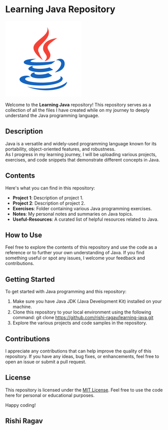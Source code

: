 # Learning Java Repository

![Java Logo](logo.png)

Welcome to the **Learning Java** repository! This repository serves as a collection of all the files I have created while on my journey to deeply understand the Java programming language.

## Description

Java is a versatile and widely-used programming language known for its portability, object-oriented features, and robustness.
<br>As I progress in my learning journey, I will be uploading various projects, exercises, and code snippets that demonstrate different concepts in Java.

## Contents

Here's what you can find in this repository:

- **Project 1**: Description of project 1.
- **Project 2**: Description of project 2.
- **Exercises**: Folder containing various Java programming exercises.
- **Notes**: My personal notes and summaries on Java topics.
- **Useful-Resources**: A curated list of helpful resources related to Java.

## How to Use

Feel free to explore the contents of this repository and use the code as a reference or to further your own understanding of Java. If you find something useful or spot any issues, I welcome your feedback and contributions.

## Getting Started

To get started with Java programming and this repository:

1. Make sure you have Java JDK (Java Development Kit) installed on your machine.
2. Clone this repository to your local environment using the following command:
 git clone https://github.com/rishi-ragav/learning-java.git
3. Explore the various projects and code samples in the repository.

## Contributions

I appreciate any contributions that can help improve the quality of this repository. 
If you have any ideas, bug fixes, or enhancements, feel free to open an issue or submit a pull request.

## License

This repository is licensed under the [MIT License](https://opensource.org/licenses/MIT). Feel free to use the code here for personal or educational purposes.

Happy coding!

## Rishi Ragav

